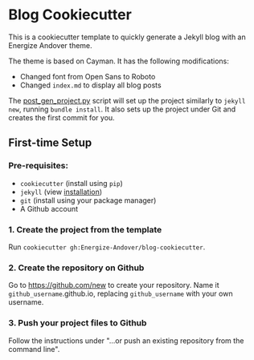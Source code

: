 # Blog Cookiecutter
This is a cookiecutter template to quickly generate a Jekyll blog
with an Energize Andover theme.

The theme is based on Cayman. It has the following modifications:
- Changed font from Open Sans to Roboto
- Changed `index.md` to display all blog posts

The [post_gen_project.py](hooks/post_gen_project.py)
script will set up the project similarly to `jekyll new`,
running `bundle install`.
It also sets up the project under Git and creates the first commit for you.

## First-time Setup
### Pre-requisites:
- `cookiecutter` (install using `pip`)
- `jekyll` (view [installation](https://jekyllrb.com/docs/installation/))
- `git` (install using your package manager)
- A Github account

### 1. Create the project from the template
Run `cookiecutter gh:Energize-Andover/blog-cookiecutter`.

### 2. Create the repository on Github
Go to https://github.com/new to create your repository.
Name it `github_username`.github.io,
replacing `github_username` with your own username.

### 3. Push your project files to Github
Follow the instructions under
"...or push an existing repository from the command line".
 